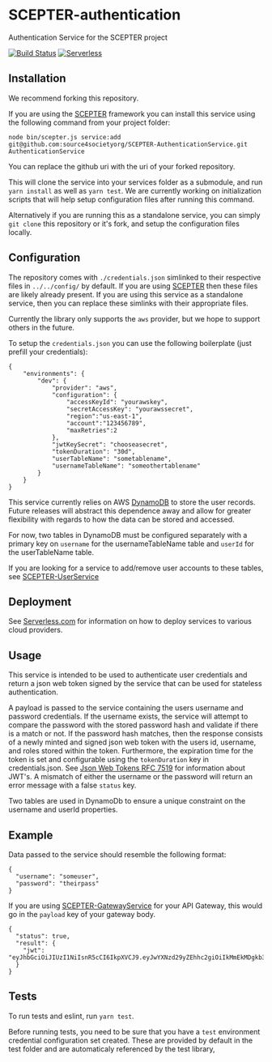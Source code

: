 # SCEPTER-authentication
Authentication Service for the SCEPTER project

[![Build Status](https://travis-ci.org/source4societyorg/SCEPTER-AuthenticationService.svg?branch=master)](https://travis-ci.org/source4societyorg/SCEPTER-AuthenticationService)
[![Serverless](http://public.serverless.com/badges/v1.svg)](http://serverless.com)

## Installation

We recommend forking this repository.

If you are using the [SCEPTER](https://www.github.com/source4societyorg/SCEPTER-core) framework you can install this service using the following command from your project folder:

    node bin/scepter.js service:add git@github.com:source4societyorg/SCEPTER-AuthenticationService.git AuthenticationService

You can replace the github uri with the uri of your forked repository.

This will clone the service into your services folder as a submodule, and run `yarn install` as well as `yarn test`. We are currently working on initialization scripts that will help setup configuration files after running this command. 

Alternatively if you are running this as a standalone service, you can simply `git clone` this repository or it's fork, and setup the configuration files locally.

## Configuration

The repository comes with `./credentials.json` simlinked to  their respective files in `../../config/` by default. If you are using [SCEPTER](https://www.github.com/source4societyorg/SCEPTER-core) then these files are likely already present. If you are using this service as a standalone service, then you can replace these simlinks with their appropriate files. 

Currently the library only supports the `aws` provider, but we hope to support others in the future.

To setup the `credentials.json` you can use the following boilerplate (just prefill your credentials):

    {
        "environments": {
            "dev": {
                "provider": "aws",
                "configuration": {
                    "accessKeyId": "yourawskey",
                    "secretAccessKey": "yourawssecret",
                    "region":"us-east-1",
                    "account":"123456789", 
                    "maxRetries":2
                }, 
                "jwtKeySecret": "chooseasecret", 
                "tokenDuration": "30d",
                "userTableName": "sometablename", 
                "usernameTableName": "someothertablename"
            }
        }
    }

This service currently relies on AWS [DynamoDB](https://aws.amazon.com/dynamodb/) to store the user records. Future releases will abstract this dependence away and allow for greater flexibility with regards to how the data can be stored and accessed. 

For now, two tables in DynamoDB must be configured separately with a primary key on `username` for the usernameTableName table and `userId` for the userTableName table.

If you are looking for a service to add/remove user accounts to these tables, see [SCEPTER-UserService](https://github.com/source4societyorg/SCEPTER-UserService)

## Deployment

See [Serverless.com](https://www.serverles.com) for information on how to deploy services to various cloud providers. 


## Usage

This service is intended to be used to authenticate user credentials and return a json web token signed by the service that can be used for stateless authentication.

A payload is passed to the service containing the users username and password credentials. If the username exists, the service will attempt to compare the password with the stored password hash and validate if there is a match or not. If the password hash matches, then the response consists of a newly minted and signed json web token with the users id, username, and roles stored within the token. Furthermore, the expiration time for the token is set and configurable using the `tokenDuration` key in credentials.json. See [Json Web Tokens RFC 7519](https://tools.ietf.org/html/rfc7519) for information about JWT's. A mismatch of either the username or the password will return an error message with a false `status` key.

Two tables are used in DynamoDb to ensure a unique constraint on the username and userId properties.

## Example

Data passed to the service should resemble the following format:

    {
      "username": "someuser", 
      "password": "theirpass" 
    }

If you are using [SCEPTER-GatewayService](https://github.com/source4societyorg/SCEPTER-GatewayService) for your API Gateway, this would go in the `payload` key of your gateway body. 

    {
      "status": true,
      "result": {
        "jwt": "eyJhbGciOiJIUzI1NiIsnR5cCI6IkpXVCJ9.eyJwYXNzd29yZEhhc2giOiIkMmEkMDgkb3Bsa28yZW9FQTFLNTZZa2lkQzJ6LkRReHI0YnFjR201V3dIcHh4MW0va3J1Li9UVFhFLjYiLCJ1c2VybmFtZSI6Im5yYWNhZG1pbiIsInJvbGVzIjpbIk5SQUNfQURNSU4iXSwidXNlcklkIjoiMzRjMmJkZDItYTg2My00NDg5LTkyNzQtZmY4Y2JkYjkxZGM2IiwiaWF0IjoxNTEyOTkxNjY2LCJleHAiOjE1MTU1ODM2NjZ9.QDDvZXqO77BvHwX80tdZn4o5IHlS9FD3BwxYqbpxrw"
      }
    }	


## Tests

To run tests and eslint, run `yarn test`.

Before running tests, you need to be sure that you have a `test` environment credential configuration set created. These are provided by default in the test folder and are automaticaly referenced by the test library,
